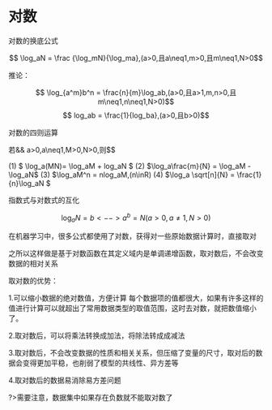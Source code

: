 # 对数

对数的换底公式

$$ \log_aN = \frac {\log_mN}{\log_ma},(a>0,且a\neq1,m>0,且m\neq1,N>0$$

推论：

$$ \log_{a^m}b^n = \frac{n}{m}\log_ab,(a>0,且a>1,m,n>0,且m\neq1,n\neq1,N>0)$$
$$ log_ab = \frac{1}{log_ba},(a>0,且b>0)$$

对数的四则运算

若&& a>0,a\neq1,M>0,N>0,则$$

(1) $ \log_a(MN)= \log_aM + log_aN $
(2) $\log_a\frac{m}{N} = \log_aM - \log_aN$
(3) $\log_aM^n = nlog_aM,(n\inR)
(4) $\log_a \sqrt[n]{N} = \frac{1}{n}\log_aN $

指数式与对数式的互化

$$\log_aN= b <--> a^b = N (a>0,a\neq1,N>0)$$

在机器学习中，很多公式都使用了对数，获得对一些原始数据计算时，直接取对

之所以这样做是基于对数函数在其定义域内是单调递增函数，取对数后，不会改变数据的相对关系

取对数的优势：

1.可以缩小数据的绝对数值，方便计算
每个数据项的值都很大，如果有许多这样的值进行计算可以就超出了常用数据类型的取值范围，这时去对数，就把数值缩小了。

2.取对数后，可以将乘法转换成加法，将除法转成成减法

3.取对数后，不会改变数据的性质和相关关系，但压缩了变量的尺寸，取对后的数据会变得更加平稳，也削弱了模型的共线性、异方差等

4.取对数后的数据易消除易方差问题

?>需要注意，数据集中如果存在负数就不能取对数了